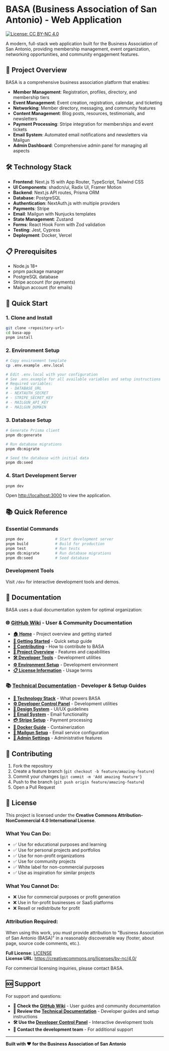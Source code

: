# BASA (Business Association of San Antonio) - Web Application

[![License: CC BY-NC 4.0](https://img.shields.io/badge/License-CC%20BY--NC%204.0-lightgrey.svg)](https://creativecommons.org/licenses/by-nc/4.0/)

<!-- Testing dev deployment -->

A modern, full-stack web application built for the Business Association of San Antonio, providing membership management, event organization, networking opportunities, and community engagement features.

## 🚀 Project Overview

BASA is a comprehensive business association platform that enables:

- **Member Management**: Registration, profiles, directory, and membership tiers
- **Event Management**: Event creation, registration, calendar, and ticketing
- **Networking**: Member directory, messaging, and community features
- **Content Management**: Blog posts, resources, testimonials, and newsletters
- **Payment Processing**: Stripe integration for memberships and event tickets
- **Email System**: Automated email notifications and newsletters via Mailgun
- **Admin Dashboard**: Comprehensive admin panel for managing all aspects

## 🛠️ Technology Stack

- **Frontend**: Next.js 15 with App Router, TypeScript, Tailwind CSS
- **UI Components**: shadcn/ui, Radix UI, Framer Motion
- **Backend**: Next.js API routes, Prisma ORM
- **Database**: PostgreSQL
- **Authentication**: NextAuth.js with multiple providers
- **Payments**: Stripe
- **Email**: Mailgun with Nunjucks templates
- **State Management**: Zustand
- **Forms**: React Hook Form with Zod validation
- **Testing**: Jest, Cypress
- **Deployment**: Docker, Vercel

## 📋 Prerequisites

- Node.js 18+ 
- pnpm package manager
- PostgreSQL database
- Stripe account (for payments)
- Mailgun account (for emails)

## 🚀 Quick Start

### 1. Clone and Install

```bash
git clone <repository-url>
cd basa-app
pnpm install
```

### 2. Environment Setup

```bash
# Copy environment template
cp .env.example .env.local

# Edit .env.local with your configuration
# See .env.example for all available variables and setup instructions
# Required variables:
# - DATABASE_URL
# - NEXTAUTH_SECRET
# - STRIPE_SECRET_KEY
# - MAILGUN_API_KEY
# - MAILGUN_DOMAIN
```

### 3. Database Setup

```bash
# Generate Prisma client
pnpm db:generate

# Run database migrations
pnpm db:migrate

# Seed the database with initial data
pnpm db:seed
```

### 4. Start Development Server

```bash
pnpm dev
```

Open [http://localhost:3000](http://localhost:3000) to view the application.

## 📚 Quick Reference

### Essential Commands
```bash
pnpm dev              # Start development server
pnpm build            # Build for production
pnpm test             # Run tests
pnpm db:migrate       # Run database migrations
pnpm db:seed          # Seed database
```

### Development Tools
Visit `/dev` for interactive development tools and demos.

## 📖 Documentation

BASA uses a dual documentation system for optimal organization:

### 🌐 [GitHub Wiki](https://github.com/MannyJMusic/basa-app/wiki) - User & Community Documentation
- **[🏠 Home](https://github.com/MannyJMusic/basa-app/wiki/Home)** - Project overview and getting started
- **[🚀 Getting Started](https://github.com/MannyJMusic/basa-app/wiki/Getting-Started)** - Quick setup guide
- **[🤝 Contributing](https://github.com/MannyJMusic/basa-app/wiki/Contributing)** - How to contribute to BASA
- **[👥 Project Overview](https://github.com/MannyJMusic/basa-app/wiki/Project-Overview)** - Features and capabilities
- **[🛠️ Developer Tools](https://github.com/MannyJMusic/basa-app/wiki/Developer-Tools)** - Development utilities
- **[⚙️ Environment Setup](https://github.com/MannyJMusic/basa-app/wiki/Environment-Setup)** - Development environment
- **[📋 License Information](https://github.com/MannyJMusic/basa-app/wiki/License-Information)** - Usage terms

### 📚 [Technical Documentation](./docs/README.md) - Developer & Setup Guides
- **[🚀 Technology Stack](./docs/TECH_STACK.md)** - What powers BASA
- **[⚙️ Developer Control Panel](./docs/DEVELOPER_CONTROL_PANEL.md)** - Development utilities
- **[🎨 Design System](./docs/BASA_DESIGN_SYSTEM.md)** - UI/UX guidelines
- **[📧 Email System](./docs/BASA_EMAIL_SYSTEM.md)** - Email functionality
- **[💳 Stripe Setup](./docs/STRIPE_SETUP.md)** - Payment processing
- **[🐳 Docker Guide](./docs/DOCKER.md)** - Containerization
- **[📧 Mailgun Setup](./docs/MAILGUN_SETUP.md)** - Email service configuration
- **[🔧 Admin Settings](./docs/ADMIN_SETTINGS.md)** - Administrative features

## 🤝 Contributing

1. Fork the repository
2. Create a feature branch (`git checkout -b feature/amazing-feature`)
3. Commit your changes (`git commit -m 'Add amazing feature'`)
4. Push to the branch (`git push origin feature/amazing-feature`)
5. Open a Pull Request

## 📄 License

This project is licensed under the **Creative Commons Attribution-NonCommercial 4.0 International License**.

### What You Can Do:
- ✅ Use for educational purposes and learning
- ✅ Use for personal projects and portfolios  
- ✅ Use for non-profit organizations
- ✅ Use for community projects
- ✅ White label for non-commercial purposes
- ✅ Use as inspiration for similar projects

### What You Cannot Do:
- ❌ Use for commercial purposes or profit generation
- ❌ Use in for-profit businesses or SaaS platforms
- ❌ Resell or redistribute for profit

### Attribution Required:
When using this work, you must provide attribution to "Business Association of San Antonio (BASA)" in a reasonably discoverable way (footer, about page, source code comments, etc.).

**Full License**: [LICENSE](./LICENSE)  
**License URL**: https://creativecommons.org/licenses/by-nc/4.0/

For commercial licensing inquiries, please contact BASA.

## 🆘 Support

For support and questions:
- **📖 Check the [GitHub Wiki](https://github.com/MannyJMusic/basa-app/wiki)** - User guides and community documentation
- **🔧 Review the [Technical Documentation](./docs/README.md)** - Developer guides and setup instructions
- **🛠️ Use the [Developer Control Panel](./docs/DEVELOPER_CONTROL_PANEL.md)** - Interactive development tools
- **📧 Contact the development team** - For additional support

---

**Built with ❤️ for the Business Association of San Antonio**
